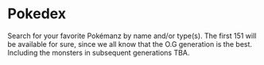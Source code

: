 # Pokedex
Search for your favorite Pokémanz by name and/or type(s). The first 151 will be available for sure, since we all know that the O.G generation is the best. Including the monsters in subsequent generations TBA.
